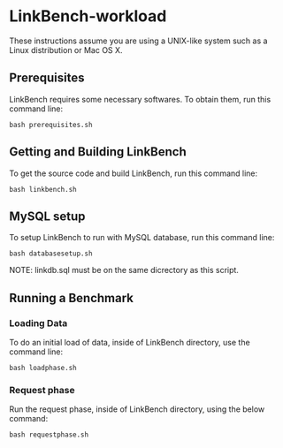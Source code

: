 # LinkBench-workload

These instructions assume you are using a UNIX-like system such as a Linux distribution or Mac OS X.

## Prerequisites

LinkBench requires some necessary softwares. To obtain them, run this command line:
~~~
bash prerequisites.sh
~~~

## Getting and Building LinkBench

To get the source code and build LinkBench, run this command line:
~~~
bash linkbench.sh
~~~

##  MySQL setup

To setup LinkBench to run with MySQL database, run this command line:
~~~
bash databasesetup.sh
~~~
NOTE: linkdb.sql must be on the same dicrectory as this script.

## Running a Benchmark

### Loading Data

To do an initial load of data, inside of LinkBench directory, use the command line:
~~~
bash loadphase.sh
~~~

### Request phase

Run the request phase, inside of LinkBench directory, using the below command:
~~~
bash requestphase.sh
~~~
